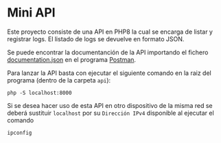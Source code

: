 # Mini API
Este proyecto consiste de una API en PHP8 la cual se encarga de listar y registrar logs.
El listado de logs se devuelve en formato JSON.

Se puede encontrar la documentanción de la API importando el fichero [documentation.json](documentation.json) en el programa [Postman](https://www.postman.com/).

Para lanzar la API basta con ejecutar el siguiente comando en la raiz del programa (dentro de la carpeta `api`):
```
php -S localhost:8000
```

Si se desea hacer uso de esta API en otro dispositivo de la misma red se deberá sustituir `localhost` por su `Dirección IPv4` disponible al ejecutar el comando
```
ipconfig
```
